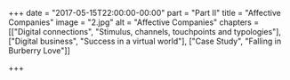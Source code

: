 +++
date = "2017-05-15T22:00:00-00:00"
part = "Part II"
title = "Affective Companies"
image = "2.jpg"
alt = "Affective Companies"
chapters = [["Digital connections", "Stimulus, channels, touchpoints and typologies"], ["Digital business", "Success in a virtual world"], ["Case Study", "Falling in Burberry Love"]]


+++

